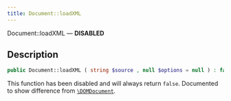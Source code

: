 ```yaml
---
title: Document::loadXML
---
```


Document::loadXML — **DISABLED**

## Description ##

```php
public Document::loadXML ( string $source , null $options = null ) : false
```

This function has been disabled and will always return `false`. Documented to show difference from [`\DOMDocument`](https://www.php.net/manual/en/class.domdocument.php).